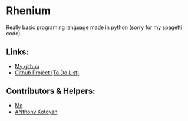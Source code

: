 # Rhenium
Really basic programing language made in python (sorry for my spagetti code)
## Links:
 - [My github](https://github.com/evan-okeefe)
 - [Github Project (To Do List)](bit.ly/rhentodo)
## Contributors & Helpers:
 - [Me](https://github.com/evan-okeefe)
 - [ANthony Kotoyan](https://github.com/anthonykotoyan)
